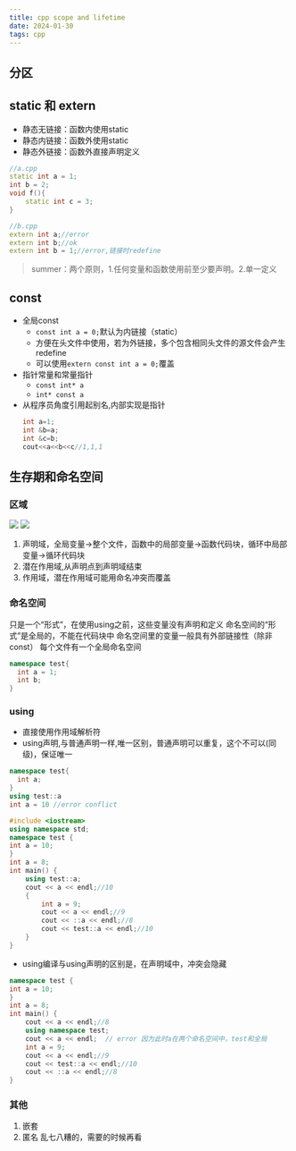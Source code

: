 ```yaml
---
title: cpp scope and lifetime
date: 2024-01-30 
tags: cpp
---
```


<!--more-->
## 分区
## static 和 extern
- 静态无链接：函数内使用static
- 静态内链接：函数外使用static
- 静态外链接：函数外直接声明定义
```c++
//a.cpp
static int a = 1;
int b = 2;
void f(){
    static int c = 3;
}

//b.cpp
extern int a;//error
extern int b;//ok
extern int b = 1;//error,链接时redefine
```
> summer：两个原则，1.任何变量和函数使用前至少要声明。2.单一定义
## const
- 全局const
  - `const int a = 0;`默认为内链接（static）
  - 方便在头文件中使用，若为外链接，多个包含相同头文件的源文件会产生redefine
  - 可以使用`extern const int a = 0;`覆盖
- 指针常量和常量指针
  - `const int* a`
  - `int* const a`
- 从程序员角度引用起别名,内部实现是指针
    ```c++
    int a=1;
    int &b=a;
    int &c=b;
    cout<<a<<b<<c//1,1,1
    ```

## 生存期和命名空间
### 区域
![](pic/cppscope-1.png)
![](pic/cppscope-2.png)
1. 声明域，全局变量->整个文件，函数中的局部变量->函数代码块，循环中局部变量->循环代码块
2. 潜在作用域,从声明点到声明域结束
3. 作用域，潜在作用域可能用命名冲突而覆盖

### 命名空间
只是一个“形式”，在使用using之前，这些变量没有声明和定义
命名空间的“形式”是全局的，不能在代码块中
命名空间里的变量一般具有外部链接性（除非const）
每个文件有一个全局命名空间
```c++
namespace test{
  int a = 1;
  int b;
}
```

### using
- 直接使用作用域解析符
- using声明,与普通声明一样,唯一区别，普通声明可以重复，这个不可以(同级)，保证唯一
```c++
namespace test{
  int a;
}
using test::a
int a = 10 //error conflict
```
```c++
#include <iostream>
using namespace std;
namespace test {
int a = 10;
}
int a = 8;
int main() {
    using test::a;
    cout << a << endl;//10
    {
        int a = 9;
        cout << a << endl;//9
        cout << ::a << endl;//8
        cout << test::a << endl;//10
    }
}
```
- using编译与using声明的区别是，在声明域中，冲突会隐藏
```c++
namespace test {
int a = 10;
}
int a = 8;
int main() {
    cout << a << endl;//8
    using namespace test;
    cout << a << endl;  // error 因为此时a在两个命名空间中，test和全局
    int a = 9;
    cout << a << endl;//9
    cout << test::a << endl;//10
    cout << ::a << endl;//8
}
```
### 其他
1. 嵌套
2. 匿名
乱七八糟的，需要的时候再看

